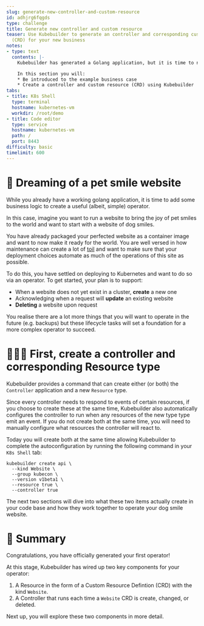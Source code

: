 ```yaml
---
slug: generate-new-controller-and-custom-resource
id: adhjrg6fqgds
type: challenge
title: Generate new controller and custom resource
teaser: Use Kubebuilder to generate an controller and corresponding custom resource
  (CRD) for your new business
notes:
- type: text
  contents: |-
    Kubebuilder has generated a Golang application, but it is time to now build your business case in.

    In this section you will:
    * Be introduced to the example business case
    * Create a controller and custom resource (CRD) using Kubebuilder
tabs:
- title: K8s Shell
  type: terminal
  hostname: kubernetes-vm
  workdir: /root/demo
- title: Code editor
  type: service
  hostname: kubernetes-vm
  path: /
  port: 8443
difficulty: basic
timelimit: 600
---
```


🐾 Dreaming of a pet smile website
==============

While you already have a working golang application, it is time to add some business logic to create a useful (albeit, simple) operator.

In this case, imagine you want to run a website to bring the joy of pet smiles to the world and want to start with a website of dog smiles.

You have already packaged your perfected website as a container image and want to now make it ready for the world. You are well versed in how maintenance can create a lot of [toil](https://sre.google/sre-book/eliminating-toil/) and want to make sure that your deployment choices automate as much of the operations of this site as possible.

To do this, you have settled on deploying to Kubernetes and want to do so via an operator. To get started, your plan is to support:

* When a website does not yet exist in a cluster, **create** a new one
* Acknowledging when a request will **update** an existing website
* **Deleting** a website upon request

You realise there are a lot more things that you will want to operate in the future (e.g. backups) but these lifecycle tasks will set a foundation for a more complex operator to succeed.


👩🏾‍💻 First, create a controller and corresponding Resource type
==============

Kubebuilder provides a command that can create either (or both) the `Controller` application and a new `Resource` type.

Since every controller needs to respond to events of certain resources, if you choose to create these at the same time, Kubebuilder also automatically configures the controller to run when any resources of the new type type emit an event. If you do not create both at the same time, you will need to manually configure what resources the controller will react to.

Today you will create both at the same time allowing Kubebuilder to complete the autoconfiguration by running the following command in your `K8s Shell` tab:

```
kubebuilder create api \
  --kind Website \
  --group kubecon \
  --version v1beta1 \
  --resource true \
  --controller true
```

The next two sections will dive into what these two items actually create in your code base and how they work together to operate your dog smile website.


📕 Summary
==============

Congratulations, you have officially generated your first operator!

At this stage, Kubebuilder has wired up two key components for your operator:

1. A Resource in the form of a Custom Resource Defintion (CRD) with the kind `Website`.
2. A Controller that runs each time a `Website` CRD is create, changed, or deleted.

Next up, you will explore these two components in more detail.
